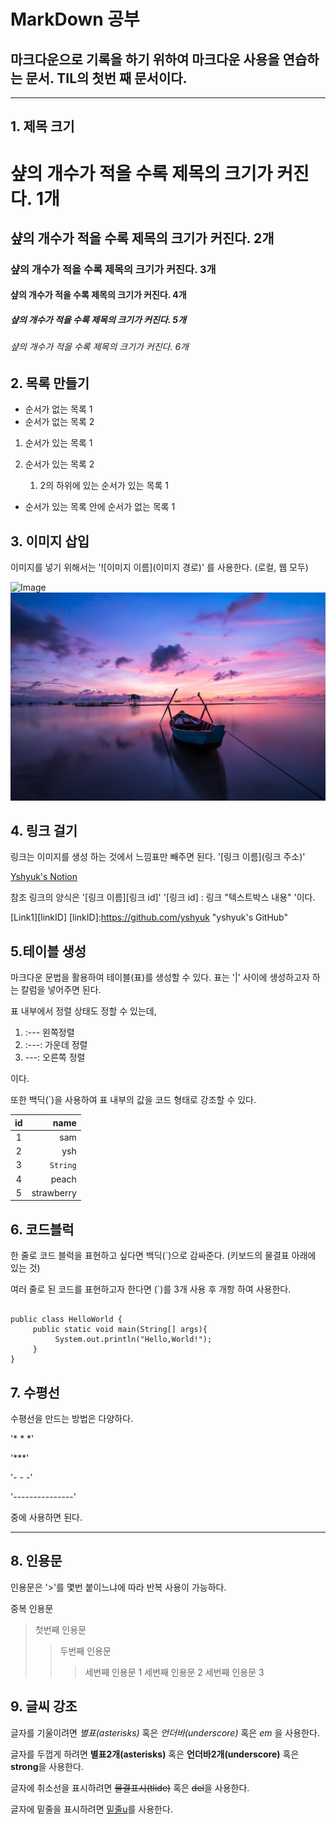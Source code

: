 MarkDown 공부
========

마크다운으로 기록을 하기 위하여 마크다운 사용을 연습하는 문서. TIL의 첫번 째 문서이다.
----------------------------------------------------------

----
## 1. 제목 크기


# 샾의 개수가 적을 수록 제목의 크기가 커진다. 1개
## 샾의 개수가 적을 수록 제목의 크기가 커진다. 2개
### 샾의 개수가 적을 수록 제목의 크기가 커진다. 3개
#### 샾의 개수가 적을 수록 제목의 크기가 커진다. 4개
##### 샾의 개수가 적을 수록 제목의 크기가 커진다. 5개
###### 샾의 개수가 적을 수록 제목의 크기가 커진다. 6개

## 2. 목록 만들기

- 순서가 없는 목록 1
- 순서가 없는 목록 2

1. 순서가 있는 목록 1

2. 순서가 있는 목록 2

	1. 2의 하위에 있는 순서가 있는 목록 1
	
- 순서가 있는 목록 안에 순서가 없는 목록 1

## 3. 이미지 삽입

이미지를 넣기 위해서는 '![이미지 이름](이미지 경로)' 를 사용한다. (로컬, 웹 모두)

![Image](https://i1.wp.com/littleholidays.net/wp-content/uploads/2018/01/Spring-in-South-Korea-Jinhae-cherry-blossom-festival.jpg?w=1000&ssl=1)
![Image2](./MarkDown/sunset.jpg)

## 4. 링크 걸기

링크는 이미지를 생성 하는 것에서 느낌표만 빼주면 된다. '[링크 이름](링크 주소)'

[Yshyuk's Notion](https://www.notion.so/Yoon-SeungHyuk-f3163f78b1044f228745b97273beb8de)

참조 링크의 양식은 '[링크 이름][링크 id]' '[링크 id] : 링크 "텍스트박스 내용" '이다.

[Link1][linkID]
[linkID]:https://github.com/yshyuk "yshyuk's GitHub" 


## 5.테이블 생성

마크다운 문법을 활용하여 테이블(표)를 생성할 수 있다.
표는 '|' 사이에 생성하고자 하는 칼럼을 넣어주면 된다.

표 내부에서 정렬 상태도 정할 수 있는데, 

1. :--- 왼쪽정렬
2. :---: 가운데 정렬
3. ---: 오른쪽 정렬

이다.

또한 백딕(`)을 사용하여 표 내부의 값을 코드 형태로 강조할 수 있다.

| id | name |
| :--: | ------: |
| 1 | sam |
| 2 | ysh |
| 3 | `String` |
| 4 | peach |
| 5 | strawberry |

## 6. 코드블럭

한 줄로 코드 블럭을 표현하고 싶다면 백딕(`)으로 감싸준다. (키보드의 물결표 아래에 있는 것)

여러 줄로 된 코드를 표현하고자 한다면 (`)를 3개 사용 후 개항 하여 사용한다.

```

public class HelloWorld {
	 public static void main(String[] args){
		  System.out.println("Hello,World!");
	 }
}

```

## 7. 수평선

수평선을 만드는 방법은 다양하다. 

'* * *'

'***'

'- - -'

'---------------'

중에 사용하면 된다.

---

## 8. 인용문

인용문은 '>'를 몇번 붙이느냐에 따라 반복 사용이 가능하다.

중복 인용문
> 첫번째 인용문
>> 두번째 인용문
>>> 세번째 인용문 1
>>> 세번째 인용문 2
>>> 세번째 인용문 3

## 9. 글씨 강조

글자를 기울이려면 *별표(asterisks)* 혹은 _언더바(underscore)_ 혹은 <em>em</em> 을 사용한다.

글자를 두껍게 하려면 **별표2개(asterisks)** 혹은 __언더바2개(underscore)__ 혹은 <strong>strong</strong>을 사용한다.

글자에 취소선을 표시하려면 ~~물결표시(tlide)~~ 혹은 <del>del</del>을 사용한다.

글자에 밑줄을 표시하려면 <u>밑줄u</u>를 사용한다.